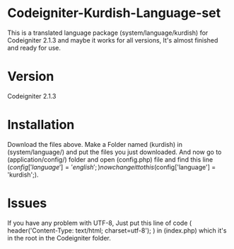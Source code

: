 Codeigniter-Kurdish-Language-set
=================================

This is a translated language package (system/language/kurdish) for Codeigniter 2.1.3 and maybe it works for all versions, It's almost finished and ready for use. 

Version
=======

Codeigniter 2.1.3


Installation
============

Download the files above.
Make a Folder named (kurdish) in (system/language/) and put the files you just downloaded.
And now go to (application/config/) folder and open (config.php) file and find this line ($config['language'] = 'english';) 
now change it to this ($config['language'] = 'kurdish';).


Issues
======
If you have any problem with UTF-8, Just put this line of code 
( header('Content-Type: text/html; charset=utf-8'); )
in (index.php) which it's in the root in the Codeigniter folder.